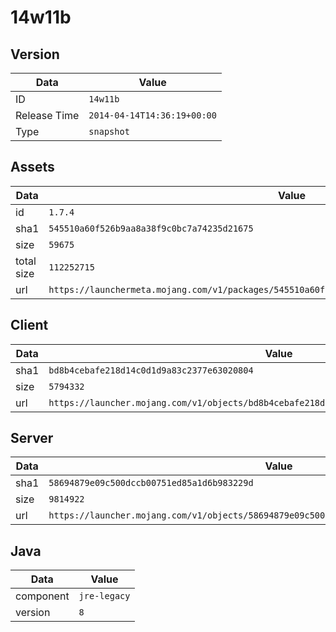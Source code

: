 # 14w11b

## Version

|**Data**        | **Value**                 |
|----------------|-------------------------|
| ID   | ```14w11b```   |
| Release Time   | ```2014-04-14T14:36:19+00:00```   |
| Type   | ```snapshot```   |

## Assets

|**Data**        | **Value**                 |
|----------------|-------------------------|
| id   | ```1.7.4```   |
| sha1   | ```545510a60f526b9aa8a38f9c0bc7a74235d21675```   |
| size   | ```59675```   |
| total size  | ```112252715```  |
| url       | ```https://launchermeta.mojang.com/v1/packages/545510a60f526b9aa8a38f9c0bc7a74235d21675/1.7.4.json``` |

## Client

|**Data**        | **Value**                 |
|----------------|-------------------------|
| sha1   | ```bd8b4cebafe218d14c0d1d9a83c2377e63020804```   |
| size   | ```5794332```   |
| url       | ```https://launcher.mojang.com/v1/objects/bd8b4cebafe218d14c0d1d9a83c2377e63020804/client.jar``` |

## Server

|**Data**        | **Value**                 |
|----------------|-------------------------|
| sha1   | ```58694879e09c500dccb00751ed85a1d6b983229d```   |
| size   | ```9814922```   |
| url       | ```https://launcher.mojang.com/v1/objects/58694879e09c500dccb00751ed85a1d6b983229d/server.jar``` |

## Java

|**Data**        | **Value**                 |
|----------------|-------------------------|
| component   | ```jre-legacy```   |
| version   | ```8```   |